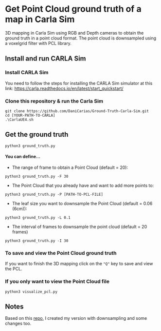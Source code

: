 # Get Point Cloud ground truth of a map in Carla Sim

3D mapping in Carla Sim using RGB and Depth cameras to obtain the ground truth in a point cloud format.
The point cloud is downsampled using a voxelgrid filter with PCL library.


## Install and run CARLA Sim
### Install CARLA Sim
You need to follow the steps for installing the CARLA Sim simulator at this link: https://carla.readthedocs.io/en/latest/start_quickstart/

### Clone this repository & run the Carla Sim
```
git clone https://github.com/DaniCarias/Ground-Truth-Carla-Sim.git
cd [YOUR-PATH-TO-CARLA]
.\CarlaUE4.sh
```

## Get the ground truth
```
python3 ground_truth.py
```
#### You can define...
* The range of frame to obtain a Point Cloud (default = 20):
```
python3 ground_truth.py -F 30
```
* The Point Cloud that you already have and want to add more points to:
```
python3 ground_truth.py -P [PATH-TO-PCL-FILE]
```
* The leaf size you want to downsample the Point Cloud (default = 0.06 (6cm)):
```
python3 ground_truth.py -L 0.1
```
* The interval of frames to downsample the point cloud (default = 20 frames)
```
python3 ground_truth.py -I 30
```
### To save and view the Point Cloud ground truth
If you want to finish the 3D mapping click on the `"Q"` key to save and view the PCL.

### If you only want to view the Point Cloud file
```
python3 visualize_pcl.py
```

## Notes
Based on this [repo](https://github.com/iaoqian/carla_3d-mapping_and_adding_virtual_objects/tree/main), I created my version with downsampling and some changes too.



